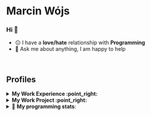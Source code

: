 <div><h1> Marcin Wójs</h1></div>

### Hi 👋

- :neutral_face: I have a **love/hate** relationship with **Programming**
- 💬 Ask me about anything, I am happy to help
<!-- - ⚡ Languages: **Python3 | SQL | HTML | CSS |** -->

<br />

## Profiles

<!-- start work experience section -->
<details>
<summary><b> My Work Experience :point_right: </b></summary>
<table>
  <thead>
    <tr>
      <th>Company</th>
      <th>Position</th>
      <th>Roles & responsibilities</th>
      <th>Duration</th>
    </tr>
  </thead>
  <tbody>
     <tr>
      <td><b><a href="https://github.com/marcinwojs">Portfolio</a> </b></td>
      <td>Junior Software Engineer</td>
      <td>.Net Core (AWS, Microservice(Azure)) Devloper</td>
      <td>FEB 2024 - Present</td>
    </tr>
  </tbody>
</table>
</details>
<!-- end work experience section -->

<!-- start work project section -->
<details>
<summary><b> My Work Project :point_right:</b></summary>
<table>
  <thead>
    <tr>
      <th>Project Name</th>
      <th>Skills used</th>
      <th>Description</th>
    </tr>
  </thead>
  <tbody>
    <tr>
      <td><a href='https://github.com/marcinwojs'>Todo-App</a></td>
      <td>profile</td>
      <td>profile</td>
    </tr>

  </tbody>
</table>
</details>
<!-- end work project section -->

<details> 
 <summary>🤖 <b>My programming stats</b>: </summary>
<br>

</details>
